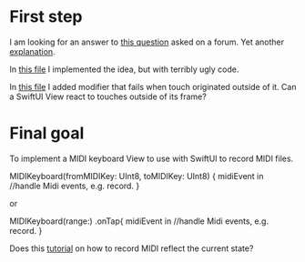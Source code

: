 # First step
I am looking for an answer to [this question](https://developer.apple.com/forums/thread/720680) asked on a forum. Yet another [explanation](https://stackoverflow.com/questions/4838609/detect-which-view-your-finger-is-sliding-over-in-android).

In [this file](obfuscated.swift) I implemented the idea, but with terribly ugly code.

In [this file](firstAttempt.swift) I added modifier that fails when touch originated outside of it. Can a SwiftUI View react to touches outside of its frame?

# Final goal
To implement a MIDI keyboard View to use with SwiftUI to record MIDI files.

MIDIKeyboard(fromMIDIKey: UInt8, toMIDIKey: UInt8) { midiEvent in 
  //handle Midi events, e.g. record.
}

or

MIDIKeyboard(range:)
.onTap{ midiEvent in
  //handle Midi events, e.g. record.
}

Does this [tutorial](https://medium.com/@robdeans/recording-and-playing-audio-using-avfoundation-35064951d314) on how to record MIDI reflect the current state?

